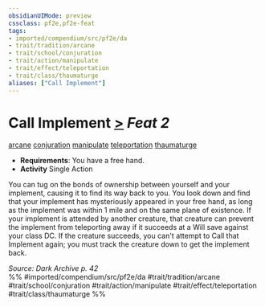 ```yaml
---
obsidianUIMode: preview
cssclass: pf2e,pf2e-feat
tags:
- imported/compendium/src/pf2e/da
- trait/tradition/arcane
- trait/school/conjuration
- trait/action/manipulate
- trait/effect/teleportation
- trait/class/thaumaturge
aliases: ["Call Implement"]
---
```

# Call Implement  [>](chapter-9-playing-the-game.md#Actions "Single Action") *Feat 2*  
[arcane](arcane.md)  [conjuration](conjuration.md)  [manipulate](manipulate.md)  [teleportation](teleportation.md)  [thaumaturge](rules/traits/thaumaturge-da.md)  

- **Requirements**: You have a free hand.
- **Activity** Single Action

You can tug on the bonds of ownership between yourself and your implement, causing it to find its way back to you. You look down and find that your implement has mysteriously appeared in your free hand, as long as the implement was within 1 mile and on the same plane of existence. If your implement is attended by another creature, that creature can prevent the implement from teleporting away if it succeeds at a Will save against your class DC. If the creature succeeds, you can't attempt to Call that Implement again; you must track the creature down to get the implement back.

*Source: Dark Archive p. 42*  
%% #imported/compendium/src/pf2e/da #trait/tradition/arcane #trait/school/conjuration #trait/action/manipulate #trait/effect/teleportation #trait/class/thaumaturge %%